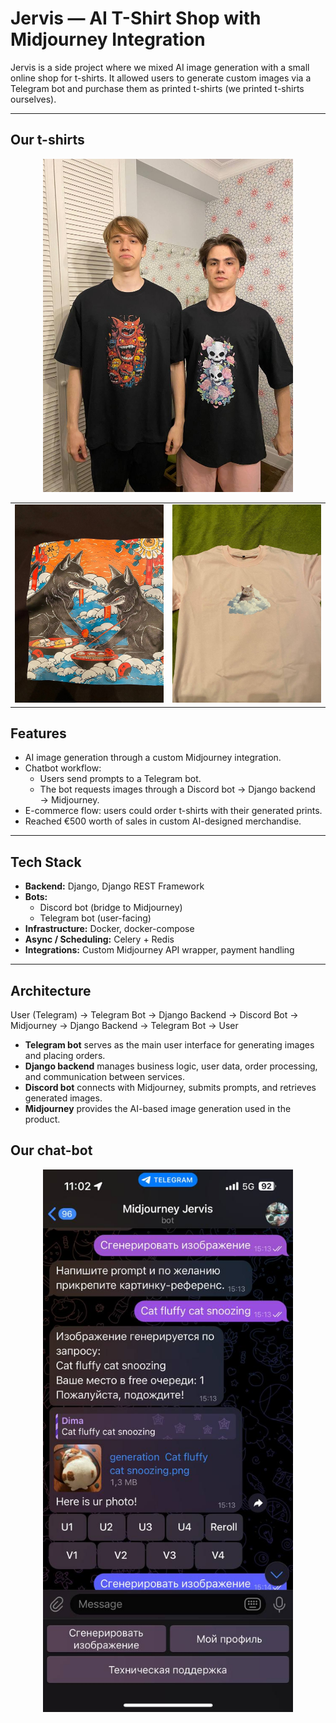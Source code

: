 # Jervis — AI T-Shirt Shop with Midjourney Integration

Jervis is a side project where we mixed AI image generation with a small online shop for t-shirts.
It allowed users to generate custom images via a Telegram bot and purchase them as printed t-shirts (we printed t-shirts ourselves).   

---
## Our t-shirts


<p align="center">
  <img src="/docs/jervis_photo.jpg" alt="Me and almost happy customer" width="400"/>
</p>

<table>
  <tr>
    <td align="center">
      <img src="/docs/tshirt_photo1.jpg" alt="tshirt1" width="350"/>
      <br>
      <em></em>
    </td>
    <td align="center">
      <img src="/docs/tshirt_photo2.jpg" alt="tshirt2" width="350"/>
      <br>
 
   
  </tr>
</table>

## Features
- AI image generation through a custom Midjourney integration.  
- Chatbot workflow:  
  - Users send prompts to a Telegram bot.  
  - The bot requests images through a Discord bot → Django backend → Midjourney.  
- E-commerce flow: users could order t-shirts with their generated prints.  
- Reached €500 worth of sales in custom AI-designed merchandise.  

---

## Tech Stack
- **Backend:** Django, Django REST Framework  
- **Bots:**  
  - Discord bot (bridge to Midjourney)  
  - Telegram bot (user-facing)   
- **Infrastructure:** Docker, docker-compose  
- **Async / Scheduling:** Celery + Redis  
- **Integrations:** Custom Midjourney API wrapper, payment handling  

---

## Architecture
User (Telegram) → Telegram Bot → Django Backend → Discord Bot → Midjourney → Django Backend → Telegram Bot → User


- **Telegram bot** serves as the main user interface for generating images and placing orders.  
- **Django backend** manages business logic, user data, order processing, and communication between services.  
- **Discord bot** connects with Midjourney, submits prompts, and retrieves generated images.  
- **Midjourney** provides the AI-based image generation used in the product.  


## Our chat-bot

<p align="center">
  <img src="/docs/chat_photo.jpg" alt="chat photo" width="400"/>
</p>